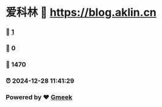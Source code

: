 # 爱科林 :link: https://blog.aklin.cn 
### :page_facing_up: [1](https://blog.aklin.cn/tag.html) 
### :speech_balloon: 0 
### :hibiscus: 1470 
### :alarm_clock: 2024-12-28 11:41:29 
### Powered by :heart: [Gmeek](https://github.com/Meekdai/Gmeek)
